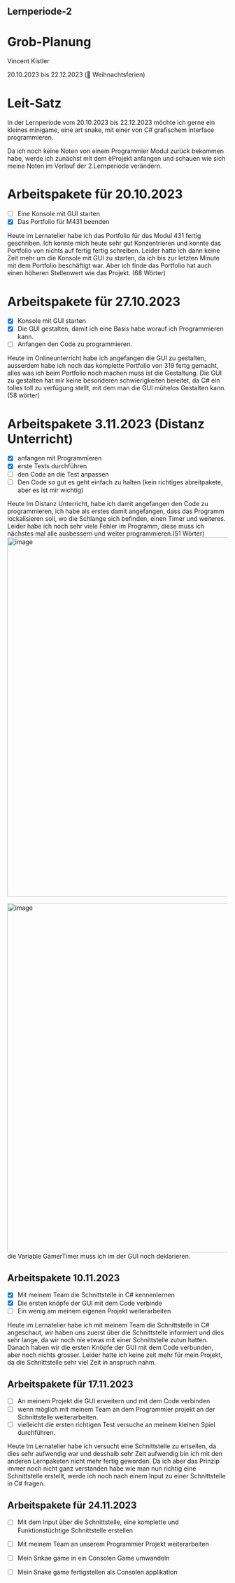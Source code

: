 ## Lernperiode-2


# Grob-Planung
Vincent Kistler

20.10.2023 bis 22.12.2023 (🎄 Weihnachtsferien)

# Leit-Satz

In der Lernperiode vom 20.10.2023 bis 22.12.2023 möchte ich gerne ein kleines minigame, eine art snake, mit einer von C# grafischem interface programmieren.


Da ich noch keine Noten von einem Programmier Modul zurück bekommen habe, werde ich zunächst mit dem èProjekt anfangen und schauen wie sich meine Noten im Verlauf der 2.Lernperiode verändern.

# Arbeitspakete für 20.10.2023

- [ ] Eine Konsole mit GUI starten
- [x] Das Portfolio für M431 beenden

Heute im Lernatelier habe ich das Portfolio für das Modul 431 fertig geschriben. Ich konnte mich heute sehr gut Konzentrieren und konnte das Portfolio von nichts auf fertig fertig schreiben. Leider hatte ich dann keine Zeit mehr um die Konsole mit GUI zu starten, da ich bis zur letzten Minute mit dem Portfolio beschäftigt war. Aber ich finde das Portfolio hat auch einen höheren Stellenwert wie das Projekt. (68 Wörter)


# Arbeitspakete für 27.10.2023
- [x] Konsole mit GUI starten
- [x] Die GUI gestalten, damit ich eine Basis habe worauf ich Programmieren kann.
- [ ] Anfangen den Code zu programmieren.

Heute im Onlineunterricht habe ich angefangen die GUI zu gestalten, ausserdem habe ich noch das komplette Portfolio von 319 fertg gemacht, alles was ich beim Portfolio noch machen muss ist die Gestaltung. Die GUI zu gestalten hat mir keine besonderen schwierigkeiten bereitet, da C# ein tolles toll zu verfügung stellt, mit dem man die GUI mühelos Gestalten kann. (58 wörter)

# Arbeitspakete 3.11.2023 (Distanz Unterricht)

- [x] anfangen mit Programmieren
- [x] erste Tests durchführen
- [ ] den Code an die Test anpassen
- [ ] Den Code so gut es geht einfach zu halten (kein richtiges abreitpakete, aber es ist mir wichtig)

Heute Im Distanz Unterricht, habe ich damit angefangen den Code zu programmieren, ich habe als erstes damit angefangen, dass das Programm lockalisieren soll, wo die Schlange sich befinden, einen Timer und weiteres. Leider habe ich noch sehr viele Fehler im Programm, diese muss ich nächstes mal alle ausbessern und weiter programmieren.(51 Wörter)
<img width="820" alt="image" src="https://github.com/VincentKistler/Lernperiode-2/assets/142605710/d3270fb4-9f9b-4158-829e-720df44c2015">

<img width="796" alt="image" src="https://github.com/VincentKistler/Lernperiode-2/assets/142605710/1c2795f0-00fb-4a20-aa2f-8bc659acd5c8">
die Variable GamerTimer muss ich im der GUI noch deklarieren.

## Arbeitspakete 10.11.2023

- [x] Mit meinem Team die Schnittstelle in C# kennenlernen
- [x] Die ersten knöpfe der GUI mit dem Code verbinde
- [ ] Ein wenig am meinem eigenen Projekt weiterarbeiten

Heute im Lernatelier habe ich mit meinem Team die Schnittstelle in C# angeschaut, wir haben uns zuerst über die Schnittstelle informiert und dies sehr lange, da wir noch nie etwas mit einer Schnittstelle zutun hatten. Danach haben wir die ersten Knöpfe der GUI mit dem Code verbunden, aber noch nichts grosser. Leider hatte ich keine zeit mehr für mein Projekt, da die Schnittstelle sehr viel Zeit in anspruch nahm.

## Arbeitspakete für 17.11.2023

- [ ] An meinem Projekt die GUI erweitern und mit dem Code verbinden
- [ ] wenn möglich mit meinem Team an dem Programmier projekt an der Schnittstelle weiterarbeiten.
- [ ] vielleicht die ersten richtigen Test versuche an meinem kleinen Spiel durchführen.

Heute Im Lernatelier habe ich versucht eine Schnittstelle zu ertsellen, da dies sehr aufwendig war und desshalb sehr Zeit aufwendig bin ich mit den anderen Lernpaketen nicht mehr fertig geworden. Da ich aber das Prinzip immer noch nicht ganz verstanden habe wie man nun richtig eine Schnittstelle erstellt, werde ich noch nach einem Input zu einer Schnittstelle in C# fragen.


## Arbeitspakete für 24.11.2023

- [ ] Mit dem Input über die Schnittstelle, eine komplette und Funktionstüchtige Schnittstelle erstellen
- [ ] Mit meinem Team an unserem Programmier Projekt weiterarbeiten
- [ ] Mein Snkae game in ein Consolen Game umwandeln
- [ ] Mein Snake game fertigstellen als Consolen applikation



